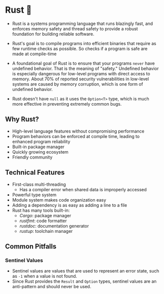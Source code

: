 # Rust 🦀

- Rust is a systems programming language that runs blazingly fast, and enforces memory safety and thread safety to provide a robust foundation for building reliable software.

- Rust's goal is to compile programs into efficient binaries that require as few runtime checks as possible. So checks if a program is safe are made at compile-time

- A foundational goal of Rust is to ensure that your programs `never` have undefined behavior. That is the meaning of "safety." Undefined behavior is especially dangerous for low-level programs with direct access to memory. About 70% of reported security vulnerabilities in low-level systems are caused by memory corruption, which is one form of undefined behavior.

- Rust doesn't have `null` as it uses the `Option<T>` type, which is much more effective in preventing extremely common bugs.

## Why Rust?

- High-level language features without compromising performance
- Program behaviors can be enforced at compile time, leading to enhanced program reliability
- Built-in package manager
- Quickly growing ecosystem
- Friendly community

## Technical Features

- First-class multi-threading
  - Has a compiler error when shared data is improperly accessed
- Powerful type system
- Module system makes code organization easy
- Adding a dependency is as easy as adding a line to a file
- Rust has many tools built-in:
  - _Cargo_: package manager
  - _rustfmt_: code formatter
  - _rustdoc_: documentation generator
  - _rustup_: toolchain manager

## Common Pitfalls

### Sentinel Values

- Sentinel values are values that are used to represent an error state, such as `-1` when a value is not found.
- Since Rust provides the `Result` and `Option` types, sentinel values are an anti-pattern and should never be used.
